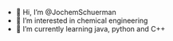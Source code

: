 - 👋 Hi, I’m @JochemSchuerman
- 👀 I’m interested in chemical engineering
- 🌱 I’m currently learning java, python and C++

<!---
JochemSchuerman/JochemSchuerman is a ✨ special ✨ repository because its `README.md` (this file) appears on your GitHub profile.
You can click the Preview link to take a look at your changes.
--->

